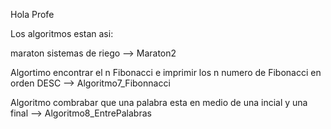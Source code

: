Hola Profe

Los algoritmos estan asi:

maraton sistemas de riego --> Maraton2

Algortimo encontrar el n Fibonacci e imprimir los n numero de Fibonacci en orden DESC --> Algoritmo7_Fibonnacci

Algoritmo combrabar que una palabra esta en medio de una incial y una final --> Algoritmo8_EntrePalabras
